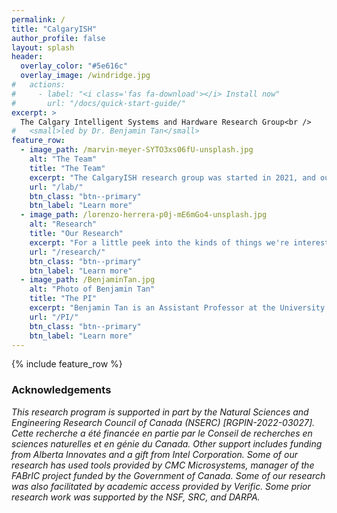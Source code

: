 ```yaml
---
permalink: /
title: "CalgaryISH"
author_profile: false
layout: splash
header:
  overlay_color: "#5e616c"
  overlay_image: /windridge.jpg
#   actions:
#     - label: "<i class='fas fa-download'></i> Install now"
#       url: "/docs/quick-start-guide/"
excerpt: >
  The Calgary Intelligent Systems and Hardware Research Group<br />
#   <small>led by Dr. Benjamin Tan</small>
feature_row:
  - image_path: /marvin-meyer-SYTO3xs06fU-unsplash.jpg
    alt: "The Team"
    title: "The Team"
    excerpt: "The CalgaryISH research group was started in 2021, and our team comprises graduate and undergraduate-level researchers."
    url: "/lab/"
    btn_class: "btn--primary"
    btn_label: "Learn more"
  - image_path: /lorenzo-herrera-p0j-mE6mGo4-unsplash.jpg
    alt: "Research"
    title: "Our Research"
    excerpt: "For a little peek into the kinds of things we're interested in, you can take a look at this [paper](https://arxiv.org/pdf/2409.05832), or [Ben's Google Scholar](https://scholar.google.com/citations?user=GOjr_RAAAAAJ) profile."
    url: "/research/"
    btn_class: "btn--primary"
    btn_label: "Learn more"
  - image_path: /BenjaminTan.jpg
    alt: "Photo of Benjamin Tan"
    title: "The PI"
    excerpt: "Benjamin Tan is an Assistant Professor at the University of Calgary, Alberta, Canada."
    url: "/PI/"
    btn_class: "btn--primary"
    btn_label: "Learn more"      
---
```


{% include feature_row %}



### Acknowledgements
_This research program is supported in part by the Natural Sciences and Engineering Research Council of Canada (NSERC) [RGPIN-2022-03027]. Cette recherche a été financée en partie par le Conseil de recherches en sciences naturelles et en génie du Canada. Other support includes funding from Alberta Innovates and a gift from Intel Corporation. Some of our research has used tools provided by CMC Microsystems, manager of the FABrIC project funded by the Government of Canada. Some of our research was also facilitated by academic access provided by Verific. Some prior research work was supported by the NSF, SRC, and DARPA._
